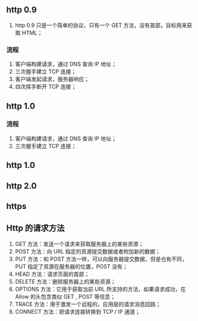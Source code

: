 ## http 0.9

1. http 0.9 只是一个简单的协议，只有一个 GET 方法，没有首部，目标用来获取 HTML；

### 流程

1. 客户端构建请求，通过 DNS 查询 IP 地址；
2. 三次握手建立 TCP 连接；
3. 客户端发起请求，服务器响应；
4. 四次挥手断开 TCP 连接；

## http 1.0

### 流程

1. 客户端构建请求，通过 DNS 查询 IP 地址；
2. 三次握手建立 TCP 连接；

## http 1.0 

## http 2.0

## https

## Http 的请求方法

1.  GET 方法：发送一个请求来获取服务器上的某些资源；
2. POST 方法：向 URL 指定的资源提交数据或者附加新的数据；
3. PUT 方法：和 POST 方法一样，可以向服务器提交数据，但是也有不同， PUT 指定了资源在服务器的位置，POST 没有；
4. HEAD 方法：请求页面的首部；
5. DELETE 方法：删除服务器上的某些资源；
6. OPTIONS 方法：它用于获取当前 URL 所支持的方法，如果请求成功，在 Allow 的头包含类似 GET , POST 等信息；
7. TRACE 方法：用于激发一个远程的，应用层的请求消息回路；
8. CONNECT 方法：把请求连接转换到 TCP / IP 通道；



